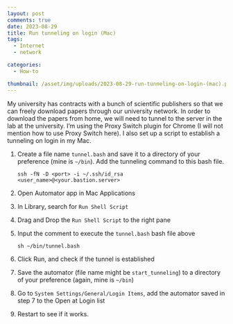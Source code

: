 ```yaml
---
layout: post
comments: true
date: 2023-08-29
title: Run tunneling on login (Mac)
tags:
  - Internet
  - network

categories:
  - How-to

thumbnail: /asset/img/uploads/2023-08-29-run-tunneling-on-login-(mac).png
---
```


My university has contracts with a bunch of scientific publishers so that we can freely download papers through our university network. In order to download the papers from home, we will need to tunnel to the server in the lab at the university. I’m using the Proxy Switch plugin for Chrome (I will not mention how to use Proxy Switch here). I also set up a script to establish a tunneling on login in my Mac.

1. Create a file name `tunnel.bash` and save it to a directory of your preference (mine is `~/bin`). Add the tunneling command to this bash file.

	```shell
	ssh -fN -D <port> -i ~/.ssh/id_rsa <user_name>@<your.bastion.server>
	```

2. Open Automator app in Mac Applications
3. In Library, search for `Run Shell Script`
4. Drag and Drop the `Run Shell Script` to the right pane
5. Input the comment to execute the `tunnel.bash` bash file above

	```shell
	sh ~/bin/tunnel.bash
	```

6. Click Run, and check if the tunnel is established
7. Save the automator (file name might be `start_tunneling`) to a directory of your preference (again, mine is `~/bin`)
8. Go to `System Settings/General/Login Items`, add the automator saved in step 7 to the Open at Login list
9. Restart to see if it works.
